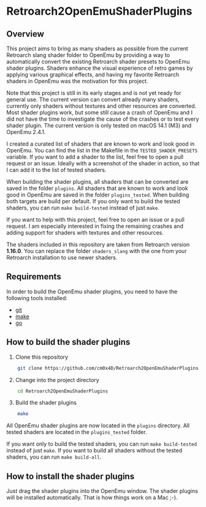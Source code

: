 # Retroarch2OpenEmuShaderPlugins

## Overview

This project aims to bring as many shaders as possible from the current Retroarch slang shader folder to OpenEmu by 
providing a way to automatically convert the existing Retroarch shader presets to OpenEmu shader plugins. Shaders 
enhance the visual experience of retro games by applying various graphical effects, and having my favorite Retroarch 
shaders in OpenEmu was the motivation for this project.

Note that this project is still in its early stages and is not yet ready for general use. The current version can 
convert already many shaders, currently only shaders without textures and other resources are converted. Most shader
plugins work, but some still cause a crash of OpenEmu and I did not have the time to investigate the cause of the
crashes or to test every shader plugin. The current version is only tested on macOS 14.1 (M3) and OpenEmu 2.4.1.

I created a curated list of shaders that are known to work and look good in OpenEmu. You can find the list in the
Makefile in the `TESTED_SHADER_PRESETS` variable. If you want to add a shader to the list, feel free to open a pull
request or an issue. Ideally with a screenshot of the shader in action, so that I can add it to the list of tested 
shaders.

When building the shader plugins, all shaders that can be converted are saved in the folder `plugins`. All shaders that
are known to work and look good in OpenEmu are saved in the folder `plugins_tested`. When building both targets are 
build per default. If you only want to build the tested shaders, you can run `make build-tested` instead of just `make`.

If you want to help with this project, feel free to open an issue or a pull request. I am especially interested in
fixing the remaining crashes and adding support for shaders with textures and other resources.

The shaders included in this repository are taken from Retroarch version **1.16.0**. You can replace the folder 
`shaders_slang` with the one from your Retroarch installation to use newer shaders.

## Requirements

In order to build the OpenEmu shader plugins, you need to have the following tools installed:

- [git](https://git-scm.com/)
- [make](https://www.gnu.org/software/make/)
- [go](https://golang.org/)

## How to build the shader plugins

1. Clone this repository

```bash
    git clone https://github.com/cm0x4D/Retroarch2OpenEmuShaderPlugins.git
```
2. Change into the project directory

```bash
    cd Retroarch2OpenEmuShaderPlugins
```

3. Build the shader plugins

```bash
    make
```

All OpenEmu shader plugins are now located in the `plugins` directory. All tested shaders are located in the 
`plugins_tested` folder.

If you want only to build the tested shaders, you can run `make build-tested` instead of just `make`. If you want to 
build all shaders without the tested shaders, you can run `make build-all`.

## How to install the shader plugins

Just drag the shader plugins into the OpenEmu window. The shader plugins will be installed automatically. That is how 
things work on a Mac ;-).